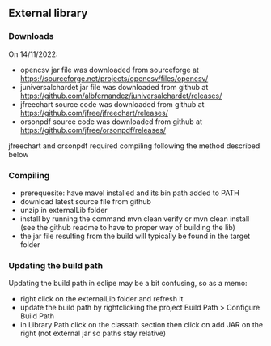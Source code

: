 ## External library

### Downloads

On 14/11/2022: 
 - opencsv jar file was downloaded from sourceforge at https://sourceforge.net/projects/opencsv/files/opencsv/
 - juniversalchardet jar file was downloaded from github at https://github.com/albfernandez/juniversalchardet/releases/
 - jfreechart source code was downloaded from github at https://github.com/jfree/jfreechart/releases/
 - orsonpdf source code was downloaded from github at https://github.com/jfree/orsonpdf/releases/

jfreechart and orsonpdf required compiling following the method described below
 
### Compiling

 - prerequesite: have mavel installed and its bin path added to PATH
 - download latest source file from github
 - unzip in externalLib folder
 - install by running the command mvn clean verify or mvn clean install (see the github readme to have to proper way of building the lib)
 - the jar file resulting from the build will typically be found in the target folder
 
 
### Updating the build path
 Updating the build path in eclipe may be a bit confusing, so as a memo:
   - right click on the externalLib folder and refresh it
   - update the build path by rightclicking the project Build Path > Configure Build Path
   - in Library Path click on the classath section then click on add JAR on the right (not external jar so paths stay relative)
 